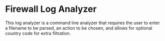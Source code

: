# Firewall Log Analyzer
This log analyzer is a command line analyzer that requires the user to enter a filename to be parsed, an action to be chosen, and allows for optional country code for extra filtration. 
